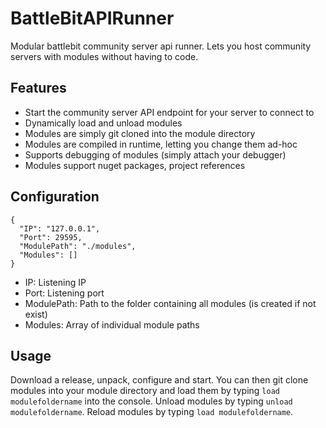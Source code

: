 # BattleBitAPIRunner

Modular battlebit community server api runner. Lets you host community servers with modules without having to code.

## Features

- Start the community server API endpoint for your server to connect to
- Dynamically load and unload modules
- Modules are simply git cloned into the module directory
- Modules are compiled in runtime, letting you change them ad-hoc
- Supports debugging of modules (simply attach your debugger)
- Modules support nuget packages, project references

## Configuration

```
{
  "IP": "127.0.0.1",
  "Port": 29595,
  "ModulePath": "./modules",
  "Modules": []
}
```
- IP: Listening IP
- Port: Listening port
- ModulePath: Path to the folder containing all modules (is created if not exist)
- Modules: Array of individual module paths

## Usage

Download a release, unpack, configure and start.
You can then git clone modules into your module directory and load them by typing `load modulefoldername` into the console.
Unload modules by typing `unload modulefoldername`. Reload modules by typing `load modulefoldername`.
